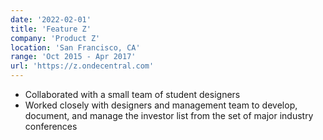 ```yaml
---
date: '2022-02-01'
title: 'Feature Z'
company: 'Product Z'
location: 'San Francisco, CA'
range: 'Oct 2015 - Apr 2017'
url: 'https://z.ondecentral.com'
---
```


- Collaborated with a small team of student designers
- Worked closely with designers and management team to develop, document, and manage the investor list from the set of major industry conferences
